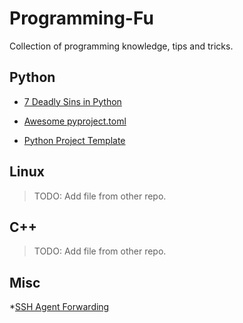 # Programming-Fu
Collection of programming knowledge, tips and tricks.

## Python

* [7 Deadly Sins in Python](7_deadly_sins_Python.md)

* [Awesome pyproject.toml](https://github.com/carlosperate/awesome-pyproject)

* [Python Project Template](https://github.com/rochacbruno/python-project-template)

## Linux

> TODO: Add file from other repo.

## C++

> TODO: Add file from other repo.

## Misc

*[SSH Agent Forwarding](http://www.unixwiz.net/techtips/ssh-agent-forwarding.html)
